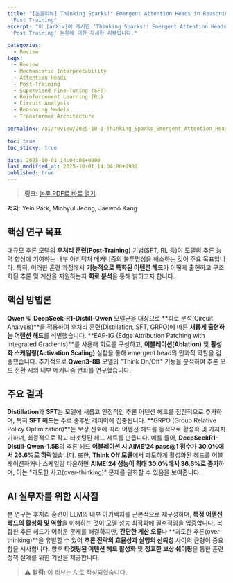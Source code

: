 ```yaml
---
title: "[논문리뷰] Thinking Sparks!: Emergent Attention Heads in Reasoning Models During
  Post Training"
excerpt: "이 [arXiv]에 게시한 'Thinking Sparks!: Emergent Attention Heads in Reasoning Models During
  Post Training' 논문에 대한 자세한 리뷰입니다."

categories:
  - Review
tags:
  - Review
  - Mechanistic Interpretability
  - Attention Heads
  - Post-Training
  - Supervised Fine-Tuning (SFT)
  - Reinforcement Learning (RL)
  - Circuit Analysis
  - Reasoning Models
  - Transformer Architecture

permalink: /ai/review/2025-10-1-Thinking_Sparks_Emergent_Attention_Heads_in_Reasoning_Models_During_Post_Training/

toc: true
toc_sticky: true

date: 2025-10-01 14:04:08+0900
last_modified_at: 2025-10-01 14:04:08+0900
published: true
---
```

> **링크:** [논문 PDF로 바로 열기](https://arxiv.org/abs/2509.25758)

**저자:** Yein Park, Minbyul Jeong, Jaewoo Kang



## 핵심 연구 목표
대규모 추론 모델의 **후처리 훈련(Post-Training)** 기법(SFT, RL 등)이 모델의 추론 능력 향상에 기여하는 내부 아키텍처 메커니즘의 불투명성을 해소하는 것이 주요 목표입니다. 특히, 이러한 훈련 과정에서 **기능적으로 특화된 어텐션 헤드**가 어떻게 출현하고 구조화된 추론 및 계산을 지원하는지 **회로 분석**을 통해 밝히고자 합니다.

## 핵심 방법론
**Qwen** 및 **DeepSeek-R1-Distill-Qwen** 모델군을 대상으로 **회로 분석(Circuit Analysis)**을 적용하여 후처리 훈련(Distillation, SFT, GRPO)에 따른 **새롭게 출현하는 어텐션 헤드**를 식별했습니다. **EAP-IG (Edge Attribution Patching with Integrated Gradients)**를 사용해 회로를 구성하고, **어블레이션(Ablation)** 및 **활성화 스케일링(Activation Scaling)** 실험을 통해 emergent head의 인과적 역할을 검증했습니다. 추가적으로 **Qwen3-8B** 모델의 "Think On/Off" 기능을 분석하여 추론 모드 전환 시의 내부 메커니즘 변화를 연구했습니다.

## 주요 결과
**Distillation**과 **SFT**는 모델에 새롭고 안정적인 추론 어텐션 헤드를 점진적으로 추가하며, 특히 **SFT 헤드**는 주로 중후반 레이어에 집중됩니다. **GRPO (Group Relative Policy Optimization)**는 보상 신호에 따라 어텐션 헤드를 동적으로 활성화 및 가지치기하며, 최종적으로 작고 타겟팅된 헤드 세트를 만듭니다. 예를 들어, **DeepSeekR1-Distill-Qwen-1.5B**의 추론 헤드 **어블레이션 시 AIME'24 pass@1 점수**가 **30.0%에서 26.6%로 하락**했습니다. 또한, **Think Off 모델**에서 과도하게 활성화된 헤드를 어블레이션하거나 스케일링 다운하면 **AIME'24 성능이 최대 30.0%에서 36.6%로 증가**하며, 이는 "과도한 사고(over-thinking)" 문제를 완화할 수 있음을 보여줍니다.

## AI 실무자를 위한 시사점
본 연구는 후처리 훈련이 LLM의 내부 아키텍처를 근본적으로 재구성하며, **특정 어텐션 헤드의 활성화 및 역할**을 이해하는 것이 모델 성능 최적화에 필수적임을 입증합니다. 복잡한 추론 헤드가 어려운 문제를 해결하지만, **간단한 계산 오류**나 **과도한 추론(over-thinking)**을 유발할 수 있어 **추론 전략의 효율성과 실행의 신뢰성** 사이의 균형이 중요함을 시사합니다. 향후 **타겟팅된 어텐션 헤드 활성화** 및 **정교한 보상 쉐이핑**을 통한 훈련 정책 설계를 위한 기반을 제공합니다.

> ⚠️ **알림:** 이 리뷰는 AI로 작성되었습니다.